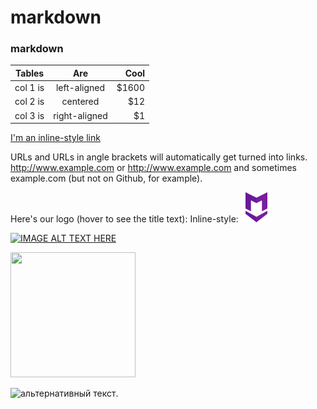 # markdown
### markdown

| Tables   |      Are      |  Cool |
|----------|:-------------:|------:|
| col 1 is |  left-aligned | $1600 |
| col 2 is |    centered   |   $12 |
| col 3 is | right-aligned |    $1 |



[I'm an inline-style link](https://www.google.com)

URLs and URLs in angle brackets will automatically get turned into links. 
http://www.example.com or <http://www.example.com> and sometimes 
example.com (but not on Github, for example).

Here's our logo (hover to see the title text):
Inline-style: 
![alt text](https://github.com/adam-p/markdown-here/raw/master/src/common/images/icon48.png "Logo Title Text 1")

[![IMAGE ALT TEXT HERE](https://img3.fonwall.ru/o/ki/item-forest-florals.jpeg?auto=compress&fit=resize&w=1200&display=large&nsfw=false)](https://yandex.ru/video/preview/6062354020524960223)

[ <img src="https://img3.fonwall.ru/o/ki/item-forest-florals.jpeg?auto=compress&fit=resize&w=1200&display=large&nsfw=false" width="200" height="200">](https://yandex.ru/video/preview/6062354020524960223)

![альтернативный текст](https://media.tproger.ru/uploads/2017/08/ezgif.com-video-to-gif-6.gif).
